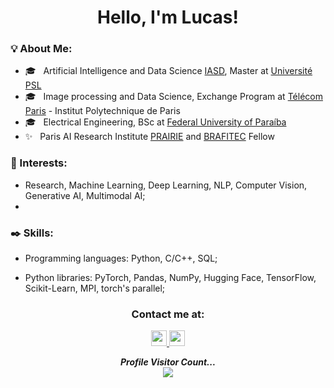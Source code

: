 <h1 align="center">
  Hello, I'm Lucas!
</h1>

<div>
  
<div align="left"> 
  <h3> <strong>💡 About Me: </strong></h3>
  
  - 🎓 &nbsp; Artificial Intelligence and Data Science [IASD](https://www.masteriasd.eu/), Master at [Université PSL](https://psl.eu/en)
  - 🎓 &nbsp; Image processing and Data Science, Exchange Program at [Télécom Paris](https://www.telecom-paris.fr/en/home) - Institut Polytechnique de Paris 
  - 🎓 &nbsp; Electrical Engineering, BSc at [Federal University of Paraíba](https://www.ufpb.br)
  - ✨ &nbsp; Paris AI Research Institute [PRAIRIE](https://prairie-institute.fr/) and [BRAFITEC](https://www.gov.br/capes/en/access-to-information/actions-and-programs/scholarships-and-students/international-cooperation-programs/france/capes-brafitec) Fellow
</div>

<div align="left"> 
  <h3><strong> 🧠 Interests: </strong></h3>
  
  - Research, Machine Learning, Deep Learning, NLP, Computer Vision, Generative AI, Multimodal AI;
  - 
</div>  
<div align="left"> 
  <h3><strong> ✒️ Skills: </strong></h3>
  
  - Programming languages: Python, C/C++, SQL; 
  
  - Python libraries: PyTorch, Pandas, NumPy, Hugging Face, TensorFlow, Scikit-Learn, MPI, torch's parallel;
    
</div>
</div>

<div align="center"> 
  <h3><strong> Contact me at: </strong></h3>
  <a href="https://www.linkedin.com/in/lucaspfer/">
    <img height="25" src="https://cdn2.iconfinder.com/data/icons/social-icon-3/512/social_style_3_in-306.png"/>
  </a>
  <a href="mailto:lucaspefernandes@gmail.com">
    <img height="25" src="https://cdn4.iconfinder.com/data/icons/social-media-logos-6/512/112-gmail_email_mail-256.png"/>
  </a>
</div>

<b>
  
<p align="center"> 
  <i><b>Profile Visitor Count...</b></i><br>
  <img src="https://profile-counter.glitch.me/lucaspfernandes/count.svg" />
</p>

